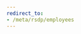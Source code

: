 ```yaml
---
redirect_to:
- /meta/rsdp/employees
---
```


<!--- This page should stay here for the legacy purposes. -->
